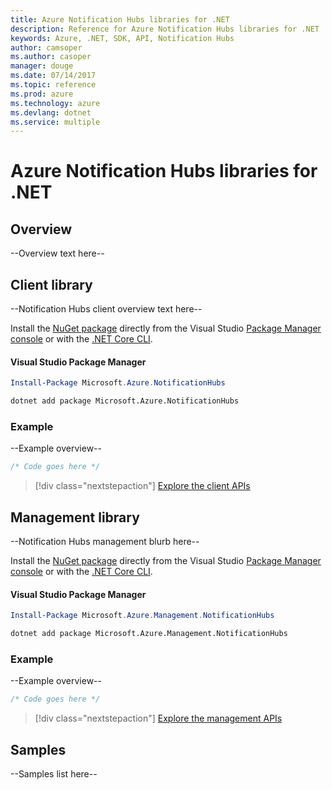 ```yaml
---
title: Azure Notification Hubs libraries for .NET
description: Reference for Azure Notification Hubs libraries for .NET
keywords: Azure, .NET, SDK, API, Notification Hubs
author: camsoper
ms.author: casoper
manager: douge
ms.date: 07/14/2017
ms.topic: reference
ms.prod: azure
ms.technology: azure
ms.devlang: dotnet
ms.service: multiple
---
```


# Azure Notification Hubs libraries for .NET

## Overview

--Overview text here--

## Client library

--Notification Hubs client overview text here--

Install the [NuGet package](https://www.nuget.org/packages/Microsoft.Azure.NotificationHubs) directly from the Visual Studio [Package Manager console][PackageManager] or with the [.NET Core CLI][DotNetCLI].

#### Visual Studio Package Manager

```powershell
Install-Package Microsoft.Azure.NotificationHubs
```

```bash
dotnet add package Microsoft.Azure.NotificationHubs
```

### Example

--Example overview--

```csharp
/* Code goes here */
```

> [!div class="nextstepaction"]
> [Explore the client APIs](/dotnet/api/overview/azure/notificationhubs/client)


## Management library

--Notification Hubs management blurb here--

Install the [NuGet package](https://www.nuget.org/packages/Microsoft.Azure.Management.NotificationHubs) directly from the Visual Studio [Package Manager console][PackageManager] or with the [.NET Core CLI][DotNetCLI].

#### Visual Studio Package Manager

```powershell
Install-Package Microsoft.Azure.Management.NotificationHubs
```

```bash
dotnet add package Microsoft.Azure.Management.NotificationHubs
```

### Example

--Example overview--

```csharp
/* Code goes here */
```

> [!div class="nextstepaction"]
> [Explore the management APIs](/dotnet/api/overview/azure/notificationhubs/management)


## Samples

--Samples list here--

[PackageManager]: https://docs.microsoft.com/nuget/tools/package-manager-console
[DotNetCLI]: https://docs.microsoft.com/en-us/dotnet/core/tools/dotnet-add-package
